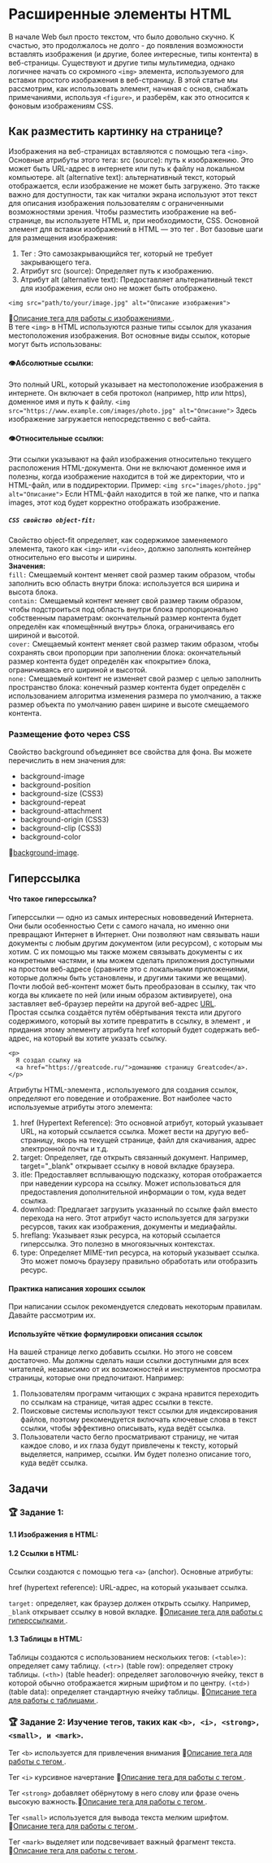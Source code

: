 # Расширенные элементы HTML
В начале Web был просто текстом, что было довольно скучно. К счастью, это продолжалось не долго - до появления возможности вставлять изображения (и другие, более интересные, типы контента) в веб-страницы. Существуют и другие типы мультимедиа, однако логичнее начать со скромного `<img>` элемента, используемого для вставки простого изображения в веб-страницу. В этой статье мы рассмотрим, как использовать элемент, начиная с основ, снабжать примечаниями, используя `<figure>`, и разберём, как это относится к фоновым изображениям CSS.
## Как разместить картинку на странице?
Изображения на веб-страницах вставляются с помощью тега `<img>`. Основные атрибуты этого тега:
src (source): путь к изображению. Это может быть URL-адрес в интернете или путь к файлу на локальном компьютере.
alt (alternative text): альтернативный текст, который отображается, если изображение не может быть загружено. Это также важно для доступности, так как читалки экрана используют этот текст для описания изображения пользователям с ограниченными возможностями зрения.
Чтобы разместить изображение на веб-странице, вы используете HTML и, при необходимости, CSS. Основной элемент для вставки изображений в HTML — это тег <img>. Вот базовые шаги для размещения изображения:</br>
1) Тег <img>: Это самозакрывающийся тег, который не требует закрывающего тега.</br>
2) Атрибут src (source): Определяет путь к изображению.</br>
3) Атрибут alt (alternative text): Предоставляет альтернативный текст для изображения, если оно не может быть отображено.</br>
```
<img src="path/to/your/image.jpg" alt="Описание изображения">
```
🔗[Описание тегa для работы с изображениями ](https://doka.guide/html/img/).</br>
В теге `<img>` в HTML используются разные типы ссылок для указания местоположения изображения. Вот основные виды ссылок, которые могут быть использованы:
#### 👁Абсолютные ссылки: 
Это полный URL, который указывает на местоположение изображения в интернете. Он включает в себя протокол (например, http или https), доменное имя и путь к файлу.
`<img src="https://www.example.com/images/photo.jpg" alt="Описание">` Здесь изображение загружается непосредственно с веб-сайта.
#### 👁Относительные ссылки: 
Эти ссылки указывают на файл изображения относительно текущего расположения HTML-документа. Они не включают доменное имя и полезны, когда изображение находится в той же директории, что и HTML-файл, или в поддиректории.
Пример:
`<img src="images/photo.jpg" alt="Описание">` Если HTML-файл находится в той же папке, что и папка images, этот код будет корректно отображать изображение.
##### ` CSS свойство object-fit: `
Свойство object-fit определяет, как содержимое заменяемого элемента, такого как `<img>` или `<video>`, должно заполнять контейнер относительно его высоты и ширины. </br>
  <b>Значения:</b> </br>
`fill:` Смещаемый контент меняет свой размер таким образом, чтобы заполнить всю область внутри блока: используется вся ширина и высота блока. </br>
`contain:` Смещаемый контент меняет свой размер таким образом, чтобы подстроиться под область внутри блока пропорционально собственным параметрам: окончательный размер контента будет определён как «помещённый внутрь» блока, ограничиваясь его шириной и высотой.</br>
`cover:` Смещаемый контент меняет свой размер таким образом, чтобы сохранять свои пропорции при заполнении блока: окончательный размер контента будет определён как «покрытие» блока, ограничиваясь его шириной и высотой.</br>
`none:` Смещаемый контент не изменяет свой размер с целью заполнить пространство блока: конечный размер контента будет определён с использованием алгоритма изменения размера по умолчанию, а также размер объекта по умолчанию равен ширине и высоте смещаемого контента.</br>

### Размещение фото через CSS
Свойство background объединяет все свойства для фона. Вы можете перечислить в нем значения для:
* background-image
* background-position
* background-size (CSS3)
* background-repeat
* background-attachment
* background-origin (CSS3)
* background-clip (CSS3)
* background-color

🔗[background-image](https://doka.guide/css/background-image/).
## Гиперссылка 
#### Что такое гиперссылка?
Гиперссылки — одно из самых интересных нововведений Интернета. Они были особенностью Сети с самого начала, но именно они превращают Интернет в Интернет. Они позволяют нам связывать наши документы с любым другим документом (или ресурсом), с которым мы хотим. С их помощью мы также можем связывать документы с их конкретными частями, и мы можем сделать приложения доступными на простом веб-адресе (сравните это с локальными приложениями, которые должны быть установлены, и другими такими же вещами). Почти любой веб-контент может быть преобразован в ссылку, так что когда вы кликаете по ней (или иным образом активируете), она заставляет веб-браузер перейти на другой веб-адрес [URL](https://developer.mozilla.org/ru/docs/Glossary/URL).</br>
Простая ссылка создаётся путём обёртывания текста или другого содержимого, который вы хотите превратить в ссылку, в элемент <a>, и придания этому элементу атрибута href который будет содержать веб-адрес, на который вы хотите указать ссылку.
```
<p>
  Я создал ссылку на
  <a href="https://greatcode.ru/">домашнюю страницу Greatcode</a>.
</p>
```
Атрибуты HTML-элемента <a>, используемого для создания ссылок, определяют его поведение и отображение. Вот наиболее часто используемые атрибуты этого элемента:
1) href (Hypertext Reference): Это основной атрибут, который указывает URL, на который ссылается ссылка. Может вести на другую веб-страницу, якорь на текущей странице, файл для скачивания, адрес электронной почты и т.д.
2) target: Определяет, где открыть связанный документ. Например, target="_blank" открывает ссылку в новой вкладке браузера.
3) itle: Предоставляет всплывающую подсказку, которая отображается при наведении курсора на ссылку. Может использоваться для предоставления дополнительной информации о том, куда ведет ссылка.
4) download: Предлагает загрузить указанный по ссылке файл вместо перехода на него. Этот атрибут часто используется для загрузки ресурсов, таких как изображения, документы и медиафайлы.
5) hreflang: Указывает язык ресурса, на который ссылается гиперссылка. Это полезно в многоязычных контекстах.
6) type: Определяет MIME-тип ресурса, на который указывает ссылка. Это может помочь браузеру правильно обработать или отобразить ресурс.
#### Практика написания хороших ссылок
При написании ссылок рекомендуется следовать некоторым правилам. Давайте рассмотрим их.

#### Используйте чёткие формулировки описания ссылок
На вашей странице легко добавить ссылки. Но этого не совсем достаточно. Мы должны сделать наши ссылки доступными для всех читателей, независимо от их возможностей и инструментов просмотра страницы, которые они предпочитают. Например:

1) Пользователям программ читающих с экрана нравится переходить по ссылкам на странице, читая адрес ссылки в тексте.
2) Поисковые системы используют текст ссылки для индексирования файлов, поэтому рекомендуется включать ключевые слова в текст ссылки, чтобы эффективно описывать, куда ведёт ссылка.
3) Пользователи часто бегло просматривают страницу, не читая каждое слово, и их глаза будут привлечены к тексту, который выделяется, например, ссылки. Им будет полезно описание того, куда ведёт ссылка.
## Задачи
### 🏆 Задание 1: 
#### 1.1 Изображения в HTML:


#### 1.2 Ссылки в HTML:
Ссылки создаются с помощью тега `<a>` (anchor). Основные атрибуты:

href (hypertext reference): URL-адрес, на который указывает ссылка.

`target:` определяет, как браузер должен открыть ссылку. Например, `_blank` открывает ссылку в новой вкладке.
🔗[Описание тегa для работы с гиперссылками ](https://doka.guide/html/a/).

#### 1.3 Таблицы в HTML:
Таблицы создаются с использованием нескольких тегов:
`(<table>)`: определяет саму таблицу.
`(<tr>)` (table row): определяет строку таблицы.
`(<th>)` (table header): определяет заголовочную ячейку, текст в которой обычно отображается жирным шрифтом и по центру.
`(<td>)` (table data): определяет стандартную ячейку таблицы.
🔗[Описание тегa для работы с таблицами ](https://doka.guide/html/tables/).

### 🏆 Задание 2:  Изучение тегов, таких как `<b>, <i>, <strong>, <small>, и <mark>`.
Тег `<b>` используется для привлечения внимания 🔗[Описание тегa для работы с тегом ](https://doka.guide/html/b/).

Тег `<i>` курсивное начертание 🔗[Описание тегa для работы с тегом ](https://doka.guide/html/i/).

Тег `<strong>` добавляет обёрнутому в него слову или фразе очень высокую важность.🔗[Описание тегa для работы с тегом ](https://doka.guide/html/strong/).

Тег `<small>` используется для вывода текста мелким шрифтом. 🔗[Описание тегa для работы с тегом ](https://doka.guide/html/small/).

Tег `<mark>` выделяет или подсвечивает важный фрагмент текста. 🔗[Описание тегa для работы с тегом ](https://doka.guide/html/mark/).

